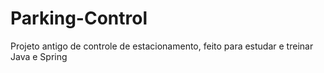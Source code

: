 # Parking-Control

Projeto antigo de controle de estacionamento, feito para estudar e treinar Java e Spring

